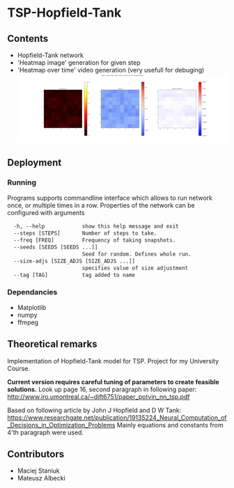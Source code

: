 # TSP-Hopfield-Tank

## Contents
* Hopfield-Tank network
* 'Heatmap image' generation for given step
* 'Heatmap over time' video generation (very usefull for debuging)
![Heatmaps over time](https://github.com/MacStan/TSP-Hopfield-Tank/blob/master/res/output.gif)

## Deployment
### Running
Programs supports commandline interface which allows to run network once, or multiple times in a row.
Properties of the network can be configured with arguments

```
  -h, --help            show this help message and exit
  --steps [STEPS]       Number of steps to take.
  --freq [FREQ]         Frequency of taking snapshots.
  --seeds [SEEDS [SEEDS ...]]
                        Seed for random. Defines whole run.
  --size-adjs [SIZE_ADJS [SIZE_ADJS ...]]
                        specifies value of size adjustment
  --tag [TAG]           tag added to name
```
### Dependancies
* Matplotlib 
* numpy
* ffmpeg 


## Theoretical remarks
Implementation of Hopfield-Tank model for TSP. Project for my University Course.

**Current version requires careful tuning of parameters to create feasible solutions.**
Look up page 16, second paragraph in following paper:
http://www.iro.umontreal.ca/~dift6751/paper_potvin_nn_tsp.pdf

Based on following article by John J Hopfield and D W Tank:
https://www.researchgate.net/publication/19135224_Neural_Computation_of_Decisions_in_Optimization_Problems
Mainly equations and constants from 4'th paragraph were used.

## Contributors
* Maciej Staniuk
* Mateusz Albecki




